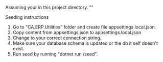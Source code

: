 Assuming your in this project directory. ""

Seeding instructions
1. Go to "CA.ERP.Utilities" folder and create file appsettings.local.json.
2. Copy content from appsettings.json to appsettings.local.json 
3. Change to your correct connection string.
4. Make sure your database schema is updated or the db it self doesn't exist.
5. Run seed by running "dotnet run /seed".
